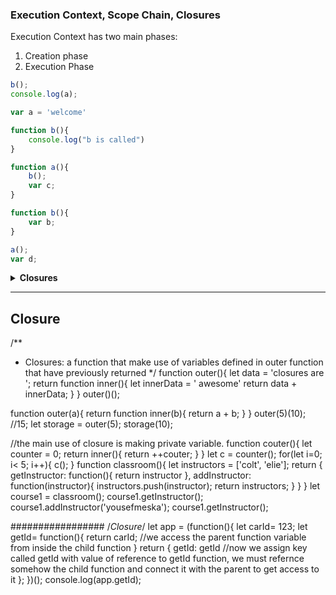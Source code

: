 ### Execution Context, Scope Chain, Closures

Execution Context has two main phases:

1. Creation phase
2. Execution Phase

```js
b();
console.log(a);

var a = 'welcome'

function b(){
    console.log("b is called")
}
```

```js
function a(){
    b();
    var c;
}

function b(){
    var b;
}

a();
var d;
```

<details>
<summary><strong>Closures</strong></summary>

```js
function greet(x){
    return function(name){
        console.log(`${x}, {name}`);
    }
}
let hi = greet('hi');
hi('yousef');
```

```js
function buildFunctions(){
    var arr = [];
    for(var i = 0; i < 3; i++){
        arr.push(function(){
            console.log(i);
        })
    }
    return arr;
}
var fs = buildFunctions();
fs[0]();
fs[1]();
fs[2]();
```

```js
function buildFunctions(){
    var arr = [];
    for(var i = 0; i < 3; i++){
        let j = i;
        arr.push(function(){
            console.log(j);
        })
    }
    return arr;
}
```

using ES5, we can get around this problem

```js
function buildFunctions(){
    var arr  = [];
    for(var i = 0; i < 3; i++){
        arr.push(
            (function(j){
                console.log(j);
            })(i)
        )
    }
    return arr;
}
```

</details>

----------------------------------------------------------------------------

## Closure

  /**

* Closures: a function that make use of variables defined in outer function that have previously returned
   */
  function outer(){
 let data = 'closures are ';
 return function inner(){
        let innerData = ' awesome'
          return data + innerData;
 }
}
outer()();

function outer(a){
 return function inner(b){
  return a + b;
 }
}
outer(5)(10); //15;
let storage = outer(5);
storage(10);

//the main use of closure is making private variable.
function couter(){
 let counter = 0;
 return inner(){
  return ++couter;
 }
}
let c = counter();
for(let i=0; i< 5; i++){
 c();
}
function classroom(){
 let instructors = ['colt', 'elie'];
 return {
  getInstructor: function(){
   return instructor
  },
  addInstructor: function(instructor){
   instructors.push(instructor);
   return instructors;
  }
 }
}
let course1 = classroom();
course1.getInstructor();
course1.addInstructor('yousefmeska');
course1.getInstructor();

#################
/*Closure*/
let app = (function(){
    let carId= 123;
    let getId= function(){
        return carId; //we access the parent function variable from inside the child function
    }
    return {
        getId: getId //now we assign key called getId with value of reference to getId function, we must refernce somehow the child function and connect it with the parent to get access to it
    };
})();
console.log(app.getId);

